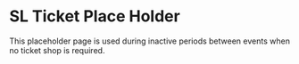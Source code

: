 SL Ticket Place Holder
=======================

This placeholder page is used during inactive periods between events when no ticket shop is required.
